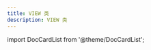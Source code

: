 ```yaml
---
title: VIEW 类
description: VIEW 类
---
```


import DocCardList from '@theme/DocCardList';

<DocCardList />